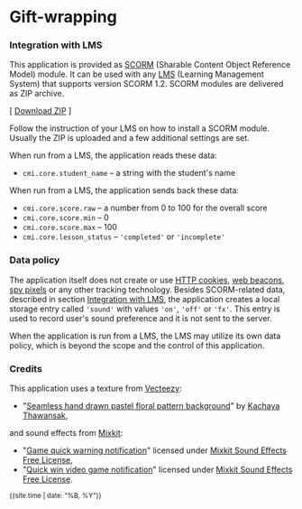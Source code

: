 &nbsp;
# Gift-wrapping

<!--
There are different ways to construct a color. When using dyes and inks the most common way to represent a color is as a combination of different proportions of *cyan*, *magenta* and *yellow* inks. This is the so called [CMY color model](https://en.wikipedia.org/wiki/CMY_color_model). CMY color model is subtractive model &ndash; each ink absorbs (subtracts) part of the light. When all inks are used together, they absorb the full spectrum and the result is a black color.

The **Ink tank** application allows experimenting with mixing inks. This is similar to how painters mix colors on their palette. For example, yellow and cyan inks produce green color; while yellow and red &ndash; orange.

Click on the image to start the application.

[<img src="docs/snapshot.jpg">](ink-tank.html)

Alternatively, here are versions in [English](ink-tank.html?lang=en), [Bulgarian](ink-tank.html?lang=bg) and [Japanese](ink-tank.html?lang=jp).

### How to play

When the application is started it shows an empty tank and three tubes. Inside the tank there is a plate which color must be recreated as a mixture of cyan, magenta and yellow inks. This must be done on a sequence of challenges with increasing difficulties. The ultimate goal is to reach score 100. 

- **Starting**: Click anywhere on the tank.
- **Playing**:  Press and hold on a tube to add more ink. Do this until the tank is full to the top and the tank ink color matches the plate color.
- **Ending**: Click on the plate to end the challenge.

Here are a few hints: The tubes can be activated as many times as it is needed. Some complex colors are difficult to create at once. A challenge can be ended only when the tank is full to the top, otherwise clicking on the plate has no effect. Higher difficulties use more complex colors and require higher precision of color matching. Sometimes it is easier to spot the difference between two colors by looking from the side or from the top. In the next image, for example, the side view reveals better the difference (the ink is slightly bluish compared to the plate).

<img src="docs/hint1.jpg">
-->

### Integration with LMS

This application is provided as [SCORM](https://scorm.com/scorm-explained/one-minute-scorm-overview/) (Sharable Content Object Reference Model) module. It can be used with any [LMS](https://en.wikipedia.org/wiki/Learning_management_system) (Learning Management System) that supports version SCORM 1.2. SCORM modules are delivered as ZIP archive.

[ [Download ZIP](../../bin/ink-tank.zip) ]

Follow the instruction of your LMS on how to install a SCORM module. Usually the ZIP is uploaded and a few additional settings are set.

When run from a LMS, the application reads these data:
- `cmi.core.student_name` &ndash; a string with the student's name

When run from a LMS, the application sends back these data:

- `cmi.core.score.raw` &ndash; a number from 0 to 100 for the overall score
- `cmi.core.score.min` &ndash; 0
- `cmi.core.score.max` &ndash; 100
- `cmi.core.lesson_status` &ndash; `'completed'` or `'incomplete'`

### Data policy

The application itself does not create or use [HTTP cookies](https://developer.mozilla.org/en-US/docs/Web/HTTP/Cookies), [web beacons](https://en.wikipedia.org/wiki/Web_beacon), [spy pixels](https://en.wikipedia.org/wiki/Spy_pixel) or any other tracking technology. Besides SCORM-related data, described in section [Integration with LMS](#integration-with-lms), the application creates a local storage entry called `'sound'` with values `'on'`, `'off'` or `'fx'`. This entry is used to record user's sound preference and it is not sent to the server.

When the application is run from a LMS, the LMS may utilize its own data policy, which is beyond the scope and the control of this application.
<!--
### Disclaimer

This application is not appropriate to users with color deficiencies. Emotional state, environment and screen calibration may impact the color perception.
-->
### Credits

This application uses a texture from [Vecteezy](https://www.vecteezy.com):

- "[Seamless hand drawn pastel floral pattern background](https://www.vecteezy.com/vector-art/3415856-seamless-hand-drawn-pastel-floral-pattern-background)" by [Kachaya Thawansak](https://www.vecteezy.com/members/wawa99),
<!--
and a background music from [SoundCloud](https://soundcloud.com):

- "[Calmness](https://soundcloud.com/ashamaluevmusic/calmness)" by Aleksandr Shamaluev / AShamaluevMusic, [https://www.ashamaluevmusic.com](https://www.ashamaluevmusic.com),
-->
and sound effects from [Mixkit](https://mixkit.co/):

- "[Game quick warning notification](https://mixkit.co/free-sound-effects/click/)" licensed under [Mixkit Sound Effects Free License](https://mixkit.co/license/#sfxFree),
- "[Quick win video game notification](https://mixkit.co/free-sound-effects/click/)" licensed under [Mixkit Sound Effects Free License](https://mixkit.co/license/#sfxFree).


	
<small>{{site.time | date: "%B, %Y"}}</small>